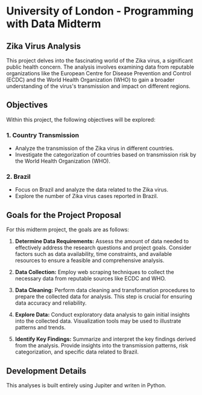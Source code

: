 # University of London - Programming with Data Midterm

## Zika Virus Analysis

This project delves into the fascinating world of the Zika virus, a significant public health concern. The analysis involves examining data from reputable organizations like the European Centre for Disease Prevention and Control (ECDC) and the World Health Organization (WHO) to gain a broader understanding of the virus's transmission and impact on different regions.

## Objectives

Within this project, the following objectives will be explored:

### 1. Country Transmission

- Analyze the transmission of the Zika virus in different countries.
- Investigate the categorization of countries based on transmission risk by the World Health Organization (WHO).

### 2. Brazil

- Focus on Brazil and analyze the data related to the Zika virus.
- Explore the number of Zika virus cases reported in Brazil.

## Goals for the Project Proposal

For this midterm project, the goals are as follows:

1. **Determine Data Requirements:**
   Assess the amount of data needed to effectively address the research questions and project goals. Consider factors such as data availability, time constraints, and available resources to ensure a feasible and comprehensive analysis.

2. **Data Collection:**
   Employ web scraping techniques to collect the necessary data from reputable sources like ECDC and WHO.

3. **Data Cleaning:**
   Perform data cleaning and transformation procedures to prepare the collected data for analysis. This step is crucial for ensuring data accuracy and reliability.

4. **Explore Data:**
   Conduct exploratory data analysis to gain initial insights into the collected data. Visualization tools may be used to illustrate patterns and trends.

5. **Identify Key Findings:**
   Summarize and interpret the key findings derived from the analysis. Provide insights into the transmission patterns, risk categorization, and specific data related to Brazil.

## Development Details
This analyses is built entirely using Jupiter and writen in Python.
